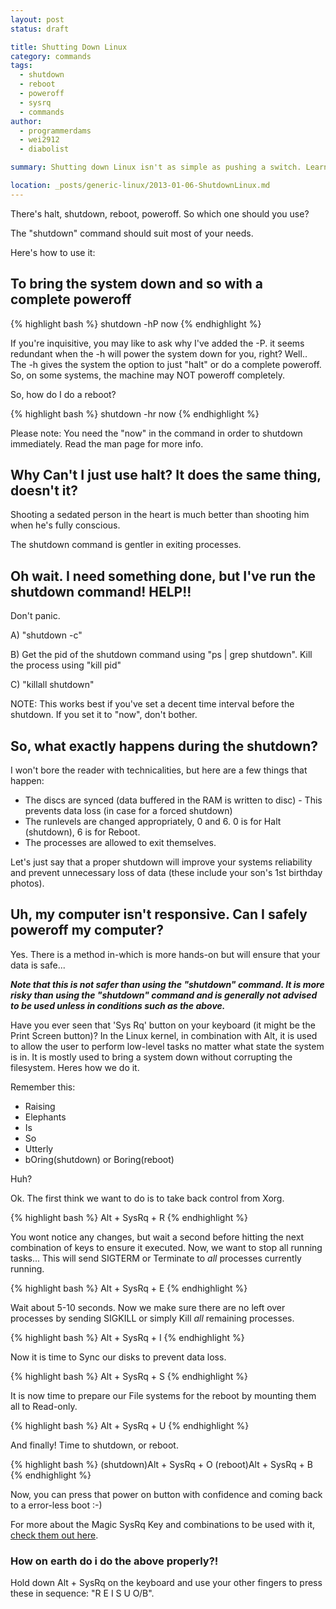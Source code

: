 ```yaml
---
layout: post
status: draft

title: Shutting Down Linux
category: commands
tags: 
  - shutdown
  - reboot
  - poweroff
  - sysrq
  - commands
author: 
  - programmerdams
  - wei2912
  - diabolist

summary: Shutting down Linux isn't as simple as pushing a switch. Learn how to shutdown Linux properly.

location: _posts/generic-linux/2013-01-06-ShutdownLinux.md
---
```


There's halt, shutdown, reboot, poweroff. So which one should you use?

The "shutdown" command should suit most of your needs.

Here's how to use it:

## To bring the system down and so with a complete poweroff

{% highlight bash %}
shutdown -hP now
{% endhighlight %}

If you're inquisitive, you may like to ask why I've added the -P. it seems redundant when the -h will power the system down for you, right?
Well.. The -h gives the system the option to just "halt" or do a complete poweroff. So, on some systems, the machine may NOT poweroff completely.

So, how do I do a reboot?

{% highlight bash %}
shutdown -hr now
{% endhighlight %}

Please note: You need the "now" in the command in order to shutdown immediately. Read the man page for more info.

<!--more-->

## Why Can't I just use halt? It does the same thing, doesn't it?

Shooting a sedated person in the heart is much better than shooting him when he's fully conscious.

The shutdown command is gentler in exiting processes.

## Oh wait. I need something done, but I've run the shutdown command! HELP!!

Don't panic.

A) "shutdown -c"

B) Get the pid of the shutdown command using "ps | grep shutdown". Kill the process using "kill pid"

C) "killall shutdown"

NOTE: This works best if you've set a decent time interval before the shutdown. If you set it to "now", don't bother.

## So, what exactly happens during the shutdown?

I won't bore the reader with technicalities, but here are a few things that happen:

- The discs are synced (data buffered in the RAM is written to disc) - This prevents data loss (in case for a forced shutdown)
- The runlevels are changed appropriately, 0 and 6. 0 is for Halt (shutdown), 6 is for Reboot.
- The processes are allowed to exit themselves.

Let's just say that a proper shutdown will improve your systems reliability and prevent unnecessary loss of data (these include your son's 1st birthday photos).

## Uh, my computer isn't responsive. Can I safely poweroff my computer?

Yes. There is a method in-which is more hands-on but will ensure that your data is safe...

***Note that this is not safer than using the "shutdown" command. It is more risky than using the "shutdown" command and is generally not advised to be used unless in conditions such as the above.***

Have you ever seen that 'Sys Rq' button on your keyboard (it might be the Print Screen button)? In the Linux kernel, in combination with Alt, it is used to allow the user to perform low-level tasks no matter what state the system is in. It is mostly used to bring a system down without corrupting the filesystem. Heres how we do it.

Remember this:

- Raising
- Elephants
- Is
- So
- Utterly
- bOring(shutdown) or Boring(reboot)

Huh?

Ok. The first think we want to do is to take back control from Xorg.

{% highlight bash %}
Alt + SysRq + R
{% endhighlight %}

You wont notice any changes, but wait a second before hitting the next combination of keys to ensure it executed. Now, we want to stop all running tasks... This will send SIGTERM or Terminate to *all* processes currently running.

{% highlight bash %}
Alt + SysRq + E
{% endhighlight %}

Wait about 5-10 seconds. Now we make sure there are no left over processes by sending SIGKILL or simply Kill _all_ remaining processes.

{% highlight bash %}
Alt + SysRq + I
{% endhighlight %}

Now it is time to Sync our disks to prevent data loss.

{% highlight bash %}
Alt + SysRq + S
{% endhighlight %}

It is now time to prepare our File systems for the reboot by mounting them all to Read-only.

{% highlight bash %}
Alt + SysRq + U
{% endhighlight %}

And finally! Time to shutdown, or reboot.

{% highlight bash %}
(shutdown)Alt + SysRq + O  (reboot)Alt + SysRq + B
{% endhighlight %}

Now, you can press that power on button with confidence and coming back to a error-less boot :-)

For more about the Magic SysRq Key and combinations to be used with it, [check them out here](http://en.wikipedia.org/wiki/Magic_SysRq_key).

### How on earth do i do the above properly?!

Hold down Alt + SysRq on the keyboard and use your other fingers to press these in sequence: "R E I S U O/B".
